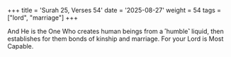 +++
title = 'Surah 25, Verses 54'
date = '2025-08-27'
weight = 54
tags = ["lord", "marriage"]
+++

And He is the One Who creates human beings from a ˹humble˺ liquid, then establishes for them bonds of kinship and marriage. For your Lord is Most Capable.